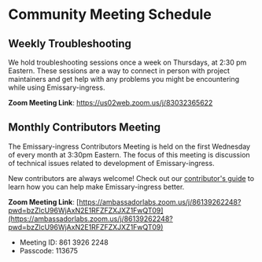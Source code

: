 # Community Meeting Schedule

## Weekly Troubleshooting

We hold troubleshooting sessions once a week on Thursdays, at 2:30 pm Eastern.  These sessions are a way to connect in person with project maintainers and get help with any problems you might be encountering while using Emissary-ingress.

**Zoom Meeting Link**: https://us02web.zoom.us/j/83032365622


## Monthly Contributors Meeting

The Emissary-ingress Contributors Meeting is held on the first Wednesday of every month at 3:30pm Eastern.  The focus of this meeting is discussion of technical issues related to development of Emissary-ingress.

New contributors are always welcome! Check out our [contributor's guide](../DevDocumentation/DEVELOPING.md) to learn how you can help make Emissary-ingress better.

**Zoom Meeting Link**: [https://ambassadorlabs.zoom.us/j/86139262248?pwd=bzZlcU96WjAxN2E1RFZFZXJXZ1FwQT09](https://ambassadorlabs.zoom.us/j/86139262248?pwd=bzZlcU96WjAxN2E1RFZFZXJXZ1FwQT09)
- Meeting ID: 861 3926 2248
- Passcode: 113675
